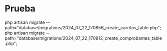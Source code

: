 # Prueba
php artisan migrate --path="database/migrations/2024_07_22_170856_create_carritos_table.php";php artisan migrate --path="database/migrations/2024_07_22_170912_create_comprobantes_table.php";
